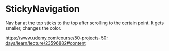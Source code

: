 # StickyNavigation
Nav bar at the top sticks to the top after scrolling to the certain point. It gets smaller, changes the color.

https://www.udemy.com/course/50-projects-50-days/learn/lecture/23596882#content

